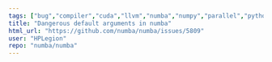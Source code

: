 ```yaml
---
tags: ["bug","compiler","cuda","llvm","numba","numpy","parallel","python"]
title: "Dangerous default arguments in numba"
html_url: "https://github.com/numba/numba/issues/5809"
user: "HPLegion"
repo: "numba/numba"
---
```


